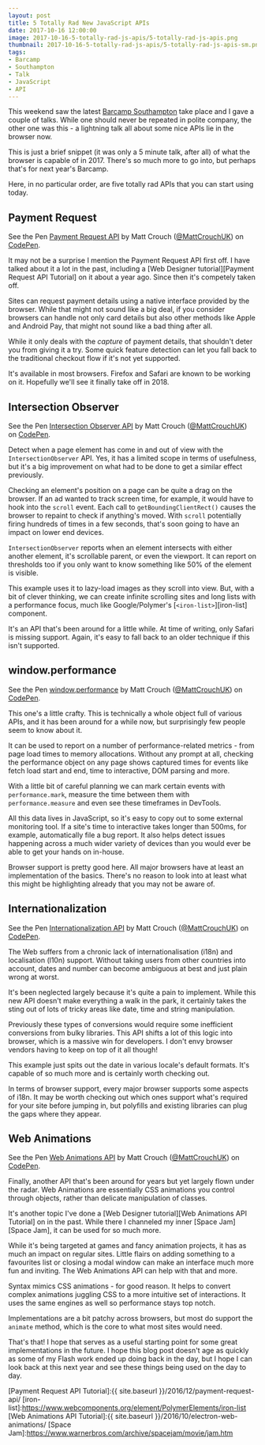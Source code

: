 ```yaml
---
layout: post
title: 5 Totally Rad New JavaScript APIs
date: 2017-10-16 12:00:00
image: 2017-10-16-5-totally-rad-js-apis/5-totally-rad-js-apis.png
thumbnail: 2017-10-16-5-totally-rad-js-apis/5-totally-rad-js-apis-sm.png
tags:
- Barcamp
- Southampton
- Talk
- JavaScript
- API
---
```


This weekend saw the latest [Barcamp Southampton][Barcamp Southampton] take place and I gave a couple of talks. While one should never be repeated in polite company, the other one was this - a lightning talk all about some nice APIs lie in the browser now.

This is just a brief snippet (it was only a 5 minute talk, after all) of what the browser is capable of in 2017. There's so much more to go into, but perhaps that's for next year's Barcamp.

Here, in no particular order, are five totally rad APIs that you can start using today.

## Payment Request

<p data-height="265" data-theme-id="0" data-slug-hash="ZXmLje" data-default-tab="js" data-user="MattCrouchUK" data-embed-version="2" data-pen-title="Payment Request API" class="codepen">See the Pen <a href="https://codepen.io/MattCrouchUK/pen/ZXmLje/">Payment Request API</a> by Matt Crouch (<a href="https://codepen.io/MattCrouchUK">@MattCrouchUK</a>) on <a href="https://codepen.io">CodePen</a>.</p>
<script async src="https://production-assets.codepen.io/assets/embed/ei.js"></script>

It may not be a surprise I mention the Payment Request API first off. I have talked about it a lot in the past, including a [Web Designer tutorial][Payment Request API Tutorial] on it about a year ago. Since then it's competely taken off.

Sites can request payment details using a native interface provided by the browser. While that might not sound like a big deal, if you consider browsers can handle not only card details but also other methods like Apple and Android Pay, that might not sound like a bad thing after all.

While it only deals with the _capture_ of payment details, that shouldn't deter you from giving it a try. Some quick feature detection can let you fall back to the traditional checkout flow if it's not yet supported.

It's available in most browsers. Firefox and Safari are known to be working on it. Hopefully we'll see it finally take off in 2018.

## Intersection Observer

<p data-height="265" data-theme-id="0" data-slug-hash="KXraEN" data-default-tab="js,result" data-user="MattCrouchUK" data-embed-version="2" data-pen-title="Intersection Observer API" class="codepen">See the Pen <a href="https://codepen.io/MattCrouchUK/pen/KXraEN/">Intersection Observer API</a> by Matt Crouch (<a href="https://codepen.io/MattCrouchUK">@MattCrouchUK</a>) on <a href="https://codepen.io">CodePen</a>.</p>
<script async src="https://production-assets.codepen.io/assets/embed/ei.js"></script>

Detect when a page element has come in and out of view with the `IntersectionObserver` API. Yes, it has a limited scope in terms of usefulness, but it's a big improvement on what had to be done to get a similar effect previously.

Checking an element's position on a page can be quite a drag on the browser. If an ad wanted to track screen time, for example, it would have to hook into the `scroll` event. Each call to `getBoundingClientRect()` causes the browser to repaint to check if anything's moved. With `scroll` potentially firing hundreds of times in a few seconds, that's soon going to have an impact on lower end devices.

`IntersectionObserver` reports when an element intersects with either another element, it's scrollable parent, or even the viewport. It can report on thresholds too if you only want to know something like 50% of the element is visible.

This example uses it to lazy-load images as they scroll into view. But, with a bit of clever thinking, we can create infinite scrolling sites and long lists with a performance focus, much like Google/Polymer's [`<iron-list>`][iron-list] component.

It's an API that's been around for a little while. At time of writing, only Safari is missing support. Again, it's easy to fall back to an older technique if this isn't supported.

## window.performance

<p data-height="400" data-theme-id="0" data-slug-hash="oGQZvJ" data-default-tab="js,result" data-user="MattCrouchUK" data-embed-version="2" data-pen-title="window.performance" class="codepen">See the Pen <a href="https://codepen.io/MattCrouchUK/pen/oGQZvJ/">window.performance</a> by Matt Crouch (<a href="https://codepen.io/MattCrouchUK">@MattCrouchUK</a>) on <a href="https://codepen.io">CodePen</a>.</p>
<script async src="https://production-assets.codepen.io/assets/embed/ei.js"></script>

This one's a little crafty. This is technically a whole object full of various APIs, and it has been around for a while now, but surprisingly few people seem to know about it.

It can be used to report on a number of performance-related metrics - from page load times to memory allocations. Without any prompt at all, checking the performance object on any page shows captured times for events like fetch load start and end, time to interactive, DOM parsing and more. 

With a little bit of careful planning we can mark certain events with `performance.mark`, measure the time between them with `performance.measure` and even see these timeframes in DevTools.

All this data lives in JavaScript, so it's easy to copy out to some external monitoring tool. If a site's time to interactive takes longer than 500ms, for example, automatically file a bug report. It also helps detect issues happening across a much wider variety of devices than you would ever be able to get your hands on in-house.

Browser support is pretty good here. All major browsers have at least an implementation of the basics. There's no reason to look into at least what this might be highlighting already that you may not be aware of.

## Internationalization

<p data-height="400" data-theme-id="0" data-slug-hash="MEzpwE" data-default-tab="js,result" data-user="MattCrouchUK" data-embed-version="2" data-pen-title="Internationalization API" class="codepen">See the Pen <a href="https://codepen.io/MattCrouchUK/pen/MEzpwE/">Internationalization API</a> by Matt Crouch (<a href="https://codepen.io/MattCrouchUK">@MattCrouchUK</a>) on <a href="https://codepen.io">CodePen</a>.</p>
<script async src="https://production-assets.codepen.io/assets/embed/ei.js"></script>

The Web suffers from a chronic lack of internationalisation (i18n) and localisation (l10n) support. Without taking users from other countries into account, dates and number can become ambiguous at best and just plain wrong at worst.

It's been neglected largely because it's quite a pain to implement. While this new API doesn't make everything a walk in the park, it certainly takes the sting out of lots of tricky areas like date, time and string manipulation.

Previously these types of conversions would require some inefficient conversions from bulky libraries. This API shifts a lot of this logic into browser, which is a massive win for developers. I don't envy browser vendors having to keep on top of it all though!

This example just spits out the date in various locale's default formats. It's capable of so much more and is certainly worth checking out.

In terms of browser support, every major browser supports some aspects of i18n. It may be worth checking out which ones support what's required for your site before jumping in, but polyfills and existing libraries can plug the gaps where they appear.

## Web Animations

<p data-height="453" data-theme-id="0" data-slug-hash="MEzpyO" data-default-tab="js,result" data-user="MattCrouchUK" data-embed-version="2" data-pen-title="Web Animations API" class="codepen">See the Pen <a href="https://codepen.io/MattCrouchUK/pen/MEzpyO/">Web Animations API</a> by Matt Crouch (<a href="https://codepen.io/MattCrouchUK">@MattCrouchUK</a>) on <a href="https://codepen.io">CodePen</a>.</p>
<script async src="https://production-assets.codepen.io/assets/embed/ei.js"></script>

Finally, another API that's been around for years but yet largely flown under the radar. Web Animations are essentially CSS animations you control through objects, rather than delicate manipulation of classes.

It's another topic I've done a [Web Designer tutorial][Web Animations API Tutorial] on in the past. While there I channeled my inner [Space Jam][Space Jam], it can be used for so much more.

While it's being targeted at games and fancy animation projects, it has as much an impact on regular sites. Little flairs on adding something to a favourites list or closing a modal window can make an interface much more fun and inviting. The Web Animations API can help with that and more.

Syntax mimics CSS animations - for good reason. It helps to convert complex animations juggling CSS to a more intuitive set of interactions. It uses the same engines as well so performance stays top notch.

Implementations are a bit patchy across browsers, but most do support the `animate` method, which is the core to what most sites would need.

That's that! I hope that serves as a useful starting point for some great implementations in the future. I hope this blog post doesn't age as quickly as some of my Flash work ended up doing back in the day, but I hope I can look back at this next year and see these things being used on the day to day.

[Barcamp Southampton]:http://www.barcampsouthampton.org/
[Payment Request API Tutorial]:{{ site.baseurl }}/2016/12/payment-request-api/
[iron-list]:https://www.webcomponents.org/element/PolymerElements/iron-list
[Web Animations API Tutorial]:{{ site.baseurl }}/2016/10/electron-web-animations/
[Space Jam]:https://www.warnerbros.com/archive/spacejam/movie/jam.htm